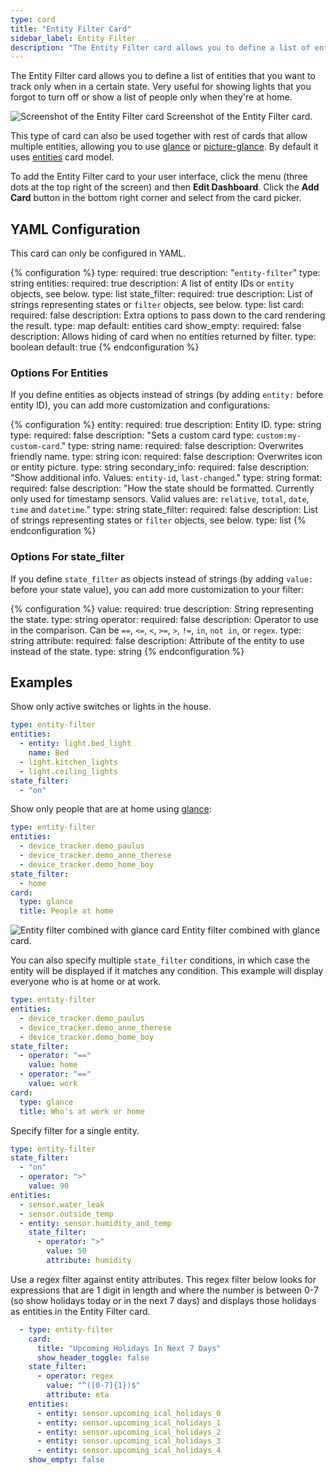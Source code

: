 ```yaml
---
type: card
title: "Entity Filter Card"
sidebar_label: Entity Filter
description: "The Entity Filter card allows you to define a list of entities that you want to track only when in a certain state. Very useful for showing lights that you forgot to turn off or show a list of people only when they're at home. "
---
```


The Entity Filter card allows you to define a list of entities that you want to track only when in a certain state. Very useful for showing lights that you forgot to turn off or show a list of people only when they're at home.

<p class='img'>
<img src='/images/dashboards/lovelace_entity_filter.png' alt='Screenshot of the Entity Filter card'>
Screenshot of the Entity Filter card.
</p>

This type of card can also be used together with rest of cards that allow multiple entities, allowing you to use [glance](/dashboards/glance/) or [picture-glance](/dashboards/picture-glance/). By default it uses [entities](/dashboards/entities/) card model.

To add the Entity Filter card to your user interface, click the menu (three dots at the top right of the screen) and then **Edit Dashboard**. Click the **Add Card** button in the bottom right corner and select from the card picker.

## YAML Configuration

This card can only be configured in YAML.

{% configuration %}
type:
  required: true
  description: "`entity-filter`"
  type: string
entities:
  required: true
  description: A list of entity IDs or `entity` objects, see below.
  type: list
state_filter:
  required: true
  description: List of strings representing states or `filter` objects, see below.
  type: list
card:
  required: false
  description: Extra options to pass down to the card rendering the result.
  type: map
  default: entities card
show_empty:
  required: false
  description: Allows hiding of card when no entities returned by filter.
  type: boolean
  default: true
{% endconfiguration %}

### Options For Entities

If you define entities as objects instead of strings (by adding `entity:` before entity ID), you can add more customization and configurations:

{% configuration %}
entity:
  required: true
  description: Entity ID.
  type: string
type:
  required: false
  description: "Sets a custom card type: `custom:my-custom-card`."
  type: string
name:
  required: false
  description: Overwrites friendly name.
  type: string
icon:
  required: false
  description: Overwrites icon or entity picture.
  type: string
secondary_info:
  required: false
  description: "Show additional info. Values: `entity-id`, `last-changed`."
  type: string
format:
  required: false
  description: "How the state should be formatted. Currently only used for timestamp sensors. Valid values are: `relative`, `total`, `date`, `time` and `datetime`."
  type: string
state_filter:
  required: false
  description: List of strings representing states or `filter` objects, see below.
  type: list
{% endconfiguration %}

### Options For state_filter

If you define `state_filter` as objects instead of strings (by adding `value:` before your state value), you can add more customization to your filter:

{% configuration %}
value:
  required: true
  description: String representing the state.
  type: string
operator:
  required: false
  description: Operator to use in the comparison. Can be `==`, `<=`, `<`, `>=`, `>`, `!=`, `in`, `not in`, or `regex`.
  type: string
attribute:
  required: false
  description: Attribute of the entity to use instead of the state.
  type: string
{% endconfiguration %}

## Examples

Show only active switches or lights in the house.

```yaml
type: entity-filter
entities:
  - entity: light.bed_light
    name: Bed
  - light.kitchen_lights
  - light.ceiling_lights
state_filter:
  - "on"
```

Show only people that are at home using [glance](/dashboards/glance/):

```yaml
type: entity-filter
entities:
  - device_tracker.demo_paulus
  - device_tracker.demo_anne_therese
  - device_tracker.demo_home_boy
state_filter:
  - home
card:
  type: glance
  title: People at home
```

<p class='img'>
  <img src='/images/dashboards/lovelace_entity_filter_glance.png' alt='Entity filter combined with glance card'>
  Entity filter combined with glance card.
</p>

You can also specify multiple `state_filter` conditions, in which case the entity will be displayed if it matches any condition. This example will display everyone who is at home or at work.

```yaml
type: entity-filter
entities:
  - device_tracker.demo_paulus
  - device_tracker.demo_anne_therese
  - device_tracker.demo_home_boy
state_filter:
  - operator: "=="
    value: home
  - operator: "=="
    value: work    
card:
  type: glance
  title: Who's at work or home
```

Specify filter for a single entity.

```yaml
type: entity-filter
state_filter:
  - "on"
  - operator: ">"
    value: 90
entities:
  - sensor.water_leak
  - sensor.outside_temp
  - entity: sensor.humidity_and_temp
    state_filter:
      - operator: ">"
        value: 50
        attribute: humidity
```

Use a regex filter against entity attributes. This regex filter below looks for expressions that are 1 digit in length and where the number is between 0-7 (so show holidays today or in the next 7 days) and displays those holidays as entities in the Entity Filter card.

```yaml
  - type: entity-filter
    card:
      title: "Upcoming Holidays In Next 7 Days"
      show_header_toggle: false
    state_filter:
      - operator: regex
        value: "^([0-7]{1})$"
        attribute: eta
    entities:
      - entity: sensor.upcoming_ical_holidays_0
      - entity: sensor.upcoming_ical_holidays_1
      - entity: sensor.upcoming_ical_holidays_2
      - entity: sensor.upcoming_ical_holidays_3
      - entity: sensor.upcoming_ical_holidays_4
    show_empty: false
```
